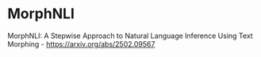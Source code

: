 # MorphNLI
MorphNLI: A Stepwise Approach to Natural Language Inference Using Text Morphing - https://arxiv.org/abs/2502.09567
